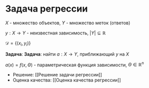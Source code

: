 # Задача регрессии

$X$ - множество объектов, $Y$ - множество меток (ответов)

$y: X \rightarrow Y$ - неизвестная зависимость, $|Y| \subseteq \mathbb{R}$ 

$\mathcal{D} = \{(x_i, y_i)\}$

**Задача**: **Задача**: найти $a: X \rightarrow Y$, приближающий $y$ на $X$ 

$a(x) = f(x,\Theta)$ - параметрическая функция зависимости, $\Theta \in \mathbb{R}^n$

* Решение: [[Решение задачи регрессии]]
* Оценка качества: [[Оценка качества регрессии]]
